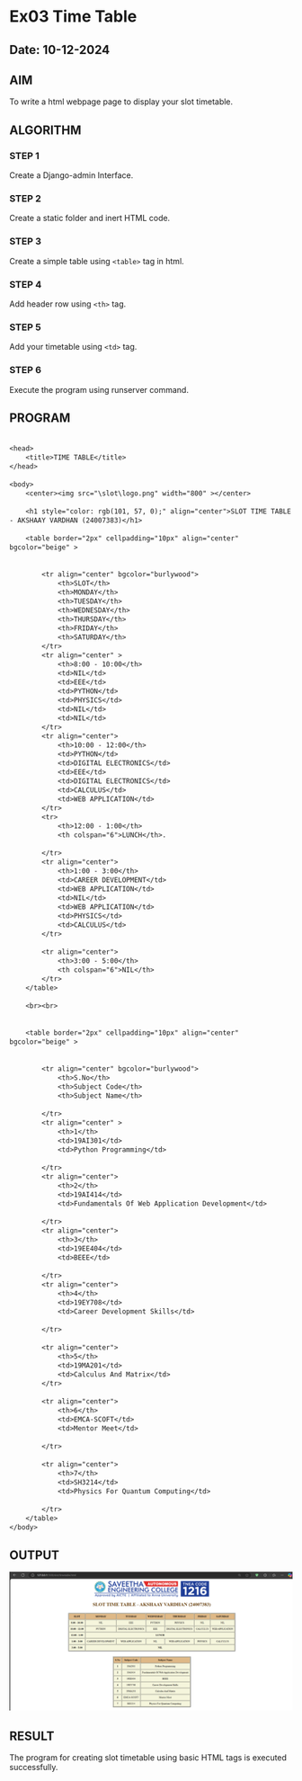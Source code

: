 # Ex03 Time Table
## Date: 10-12-2024

## AIM
To write a html webpage page to display your slot timetable.

## ALGORITHM
### STEP 1
Create a Django-admin Interface.

### STEP 2
Create a static folder and inert HTML code.

### STEP 3
Create a simple table using ```<table>``` tag in html.

### STEP 4
Add header row using ```<th>``` tag.

### STEP 5
Add your timetable using ```<td>``` tag.

### STEP 6
Execute the program using runserver command.

## PROGRAM
```<!DOCTYPE html>

<head>
    <title>TIME TABLE</title>
</head>

<body>
    <center><img src="\slot\logo.png" width="800" ></center>
    
    <h1 style="color: rgb(101, 57, 0);" align="center">SLOT TIME TABLE - AKSHAAY VARDHAN (24007383)</h1>

    <table border="2px" cellpadding="10px" align="center" bgcolor="beige" >
        

        <tr align="center" bgcolor="burlywood">
            <th>SLOT</th>
            <th>MONDAY</th>
            <th>TUESDAY</th>
            <th>WEDNESDAY</th>
            <th>THURSDAY</th>
            <th>FRIDAY</th>
            <th>SATURDAY</th>
        </tr>
        <tr align="center" >
            <th>8:00 - 10:00</th>
            <td>NIL</td>
            <td>EEE</td>
            <td>PYTHON</td>
            <td>PHYSICS</td>
            <td>NIL</td>
            <td>NIL</td>
        </tr>
        <tr align="center">
            <th>10:00 - 12:00</th>
            <td>PYTHON</td>
            <td>DIGITAL ELECTRONICS</td>
            <td>EEE</td>
            <td>DIGITAL ELECTRONICS</td>
            <td>CALCULUS</td>
            <td>WEB APPLICATION</td>
        </tr>
        <tr>
            <th>12:00 - 1:00</th>
            <th colspan="6">LUNCH</th>.

        </tr>
        <tr align="center">
            <th>1:00 - 3:00</th>
            <td>CAREER DEVELOPMENT</td>
            <td>WEB APPLICATION</td>
            <td>NIL</td>
            <td>WEB APPLICATION</td>
            <td>PHYSICS</td>
            <td>CALCULUS</td>
        </tr>

        <tr align="center">
            <th>3:00 - 5:00</th>
            <th colspan="6">NIL</th>
        </tr>
    </table>

    <br><br>


    <table border="2px" cellpadding="10px" align="center" bgcolor="beige" >
        

        <tr align="center" bgcolor="burlywood">
            <th>S.No</th>
            <th>Subject Code</th>
            <th>Subject Name</th>
           
        </tr>
        <tr align="center" >
            <th>1</th>
            <td>19AI301</td>
            <td>Python Programming</td>
           
        </tr>
        <tr align="center">
            <th>2</th>
            <td>19AI414</td>
            <td>Fundamentals Of Web Application Development</td>
            
        </tr>
        <tr align="center">
            <th>3</th>
            <td>19EE404</td>
            <td>BEEE</td>

        </tr>
        <tr align="center">
            <th>4</th>
            <td>19EY708</td>
            <td>Career Development Skills</td>
            
        </tr>

        <tr align="center">
            <th>5</th>
            <td>19MA201</td>
            <td>Calculus And Matrix</td>
        </tr>

        <tr align="center">
            <th>6</th>
            <td>EMCA-SCOFT</td>
            <td>Mentor Meet</td>
           
        </tr>

        <tr align="center">
            <th>7</th>
            <td>SH3214</td>
            <td>Physics For Quantum Computing</td>
            
        </tr>
    </table>
</body>
```

## OUTPUT
![alt text](image.png)

## RESULT
The program for creating slot timetable using basic HTML tags is executed successfully.
